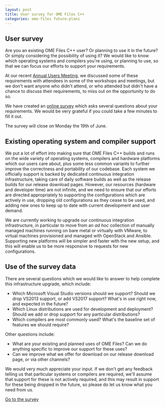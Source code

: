 ```yaml
---
layout: post
title: User survey for OME Files C++
categories: ome-files future-plans
---
```


## User survey

Are you an existing OME Files C++ user?  Or planning to use it in the
future?  Or simply considering the possibility of using it?  We would
like to know which operating systems and compilers you're using, or
planning to use, so that we can focus our efforts to support your
requirements.

At our recent [Annual Users
Meeting](http://www.openmicroscopy.org/site/community/minutes/meetings/12th-annual-users-meeting-2017),
we discussed some of these requirements with attendees in some of the
workshops and meetings, but we don't want anyone who didn't attend, or
who attended but didn't have a chance to discuss their requirements,
to miss out on the opportunity to do so.

We have created an [online
survey](https://goo.gl/forms/cCMqLc6eSwhcV2dP2) which asks several
questions about your requirements.  We would be very grateful if you
could take a few minutes to fill it out.

The survey will close on Monday the 19th of June.

## Existing operating system and compiler support

We put a lot of effort into making sure that OME Files C++ builds and
runs on the wide variety of operating systems, compilers and hardware
platforms which our users care about, plus some less common variants
to further improve the correctness and portability of our codebase.
Each system we officially support is backed by dedicated continuous
integration infrastructure, taking care of daily software builds as
well as the release builds for our release download pages.  However,
our resources (hardware and developer time) are not infinite, and we
need to ensure that our efforts are directed appropriately to
supporting the configurations which are actively in use, dropping old
configurations as they cease to be used, and adding new ones to keep
up to date with current development and user demand.

We are currently working to upgrade our continuous integration
infrastructure, in particular to move from an *ad hoc* collection of
manually managed machines running on bare metal or virtually with
VMware, to virtual machines provisioned and managed with OpenStack and
Ansible.  Supporting new platforms will be simpler and faster with the
new setup, and this will enable us to be more responsive to requests
for new configurations.

## Use of the survey data

There are several questions which we would like to answer to help
complete this infrastructure upgrade, which include:

  - Which Microsoft Visual Studio versions should we support?  Should
    we drop VS2013 support, or add VS2017 support?  What's in use
    right now, and expected in the future?
  - Which Linux distributions are used for development and deployment?
    Should we add or drop support for any particular distributions?
  - Which compilers are most commonly used?  What's the baseline set
    of features we should require?

Other questions include:

  - What are your existing and planned uses of OME Files?  Can we do
    anything specific to improve our support for these uses?
  - Can we improve what we offer for download on our release download
    page, or via other channels?

We would very much appreciate your input.  If we don't get any
feedback telling us that particular systems or compilers are required,
we'll assume that support for these is not actively required, and this
may result in support for these being dropped in the future, so please
do let us know what you need from us.


[Go to the survey](https://goo.gl/forms/cCMqLc6eSwhcV2dP2)
